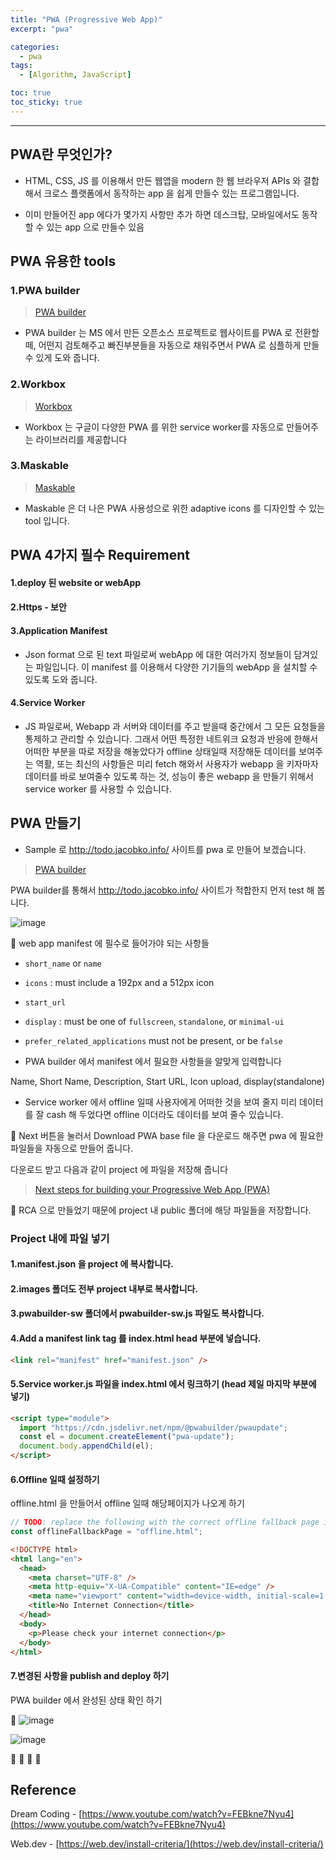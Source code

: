 ```yaml
---
title: "PWA (Progressive Web App)"
excerpt: "pwa"

categories:
  - pwa
tags:
  - [Algorithm, JavaScript]

toc: true
toc_sticky: true
---
```


---

## PWA란 무엇인가?

- HTML, CSS, JS 를 이용해서 만든 웹앱을 modern 한 웹 브라우저 APIs 와 결합해서 크로스 플랫폼에서 동작하는 app 을 쉽게 만들수 있는 프로그램입니다.

- 이미 만들어진 app 에다가 몇가지 사항만 추가 하면 데스크탑, 모바일에서도 동작할 수 있는 app 으로 만들수 있음

## PWA 유용한 tools

### 1.PWA builder

> [PWA builder](https://www.pwabuilder.com/)

- PWA builder 는 MS 에서 만든 오픈소스 프로젝트로 웹사이트를 PWA 로 전환할 떼, 어떤지 검토해주고 빠진부분들을 자동으로 채워주면서 PWA 로 심플하게 만들 수 있게 도와 줍니다.

### 2.Workbox

> [Workbox](https://developers.google.com/web/tools/workbox)

- Workbox 는 구글이 다양한 PWA 를 위한 service worker를 자동으로 만들어주는 라이브러리를 제공합니다

### 3.Maskable

> [Maskable](https://maskable.app/)

- Maskable 은 더 나은 PWA 사용성으로 위한 adaptive icons 를 디자인할 수 있는 tool 입니다.

## PWA 4가지 필수 Requirement

#### 1.deploy 된 website or webApp

#### 2.Https - 보안

#### 3.Application Manifest

- Json format 으로 된 text 파일로써 webApp 에 대한 여러가지 정보들이 담겨있는 파일입니다. 이 manifest 를 이용해서 다양한 기기들의 webApp 을 설치할 수 있도록 도와 줍니다.

#### 4.Service Worker

- JS 파일로써, Webapp 과 서버와 데이터를 주고 받을때 중간에서 그 모든 요청들을 통제하고 관리할 수 있습니다. 그래서 어떤 특정한 네트위크 요청과 반응에 한해서 어떠한 부분을 따로 저장을 해놓았다가 offline 상태일때 저장해둔 데이터를 보여주는 역활, 또는 최신의 사항들은 미리 fetch 해와서 사용자가 webapp 을 키자마자 데이터를 바로 보여줄수 있도록 하는 것, 성능이 좋은 webapp 을 만들기 위해서 service worker 를 사용할 수 있습니다.

## PWA 만들기

- Sample 로 http://todo.jacobko.info/ 사이트를 pwa 로 만들어 보겠습니다.

> [PWA builder](https://www.pwabuilder.com/)

PWA builder를 통해서 http://todo.jacobko.info/ 사이트가 적합한지 먼저 test 해 봅니다.

![image](https://user-images.githubusercontent.com/28912774/130379321-06f2a141-8814-466c-89e5-745b47384315.png)

📌 web app manifest 에 필수로 들어가야 되는 사항들

- `short_name` or `name`

- `icons` : must include a 192px and a 512px icon

- `start_url`

- `display` : must be one of `fullscreen`, `standalone`, or `minimal-ui`

- `prefer_related_applications` must not be present, or be `false`

- PWA builder 에서 manifest 에서 필요한 사항들을 알맞게 입력합니다

Name, Short Name, Description, Start URL, Icon upload, display(standalone)

- Service worker 에서 offline 일때 사용자에게 어떠한 것을 보여 줄지 미리 데이터를 잘 cash 해 두었다면 offline 이더라도 데이터를 보여 줄수 있습니다.

🔷 Next 버튼을 눌러서 Download PWA base file 을 다운로드 해주면 pwa 에 필요한 파일들을 자동으로 만들어 줍니다.

다운로드 받고 다음과 같이 project 에 파일을 저장해 줍니다

> [Next steps for building your Progressive Web App (PWA)](https://github.com/pwa-builder/pwabuilder-web/blob/V2/src/assets/next-steps.md)

📌 RCA 으로 만들었기 때문에 project 내 public 폴더에 해당 파일들을 저장합니다.

### Project 내에 파일 넣기

#### 1.manifest.json 을 project 에 복사합니다.

#### 2.images 폴더도 전부 project 내부로 복사합니다.

#### 3.pwabuilder-sw 폴더에서 pwabuilder-sw.js 파일도 복사합니다.

#### 4.Add a manifest link tag 를 index.html head 부분에 넣습니다.

```html
<link rel="manifest" href="manifest.json" />
```

#### 5.Service worker.js 파일을 index.html 에서 링크하기 (head 제일 마지막 부분에 넣기)

```html
<script type="module">
  import "https://cdn.jsdelivr.net/npm/@pwabuilder/pwaupdate";
  const el = document.createElement("pwa-update");
  document.body.appendChild(el);
</script>
```

#### 6.Offline 일때 설정하기

offline.html 을 만들어서 offline 일때 해당페이지가 나오게 하기

```js
// TODO: replace the following with the correct offline fallback page i.e.: const offlineFallbackPage = "offline.html";
const offlineFallbackPage = "offline.html";
```

```html
<!DOCTYPE html>
<html lang="en">
  <head>
    <meta charset="UTF-8" />
    <meta http-equiv="X-UA-Compatible" content="IE=edge" />
    <meta name="viewport" content="width=device-width, initial-scale=1.0" />
    <title>No Internet Connection</title>
  </head>
  <body>
    <p>Please check your internet connection</p>
  </body>
</html>
```

#### 7.변경된 사항을 publish and deploy 하기

PWA builder 에서 완성된 상태 확인 하기

🔷 ![image](https://user-images.githubusercontent.com/28912774/130382854-8444e401-88d2-4ff2-8623-81cee58592d7.png)

![image](https://user-images.githubusercontent.com/28912774/130592199-d9d72b37-fba3-4859-bef0-c13ad119d167.png)

🔶 🔷 📌 🔑

## Reference

Dream Coding - [https://www.youtube.com/watch?v=FEBkne7Nyu4](https://www.youtube.com/watch?v=FEBkne7Nyu4)

Web.dev - [https://web.dev/install-criteria/](https://web.dev/install-criteria/)
